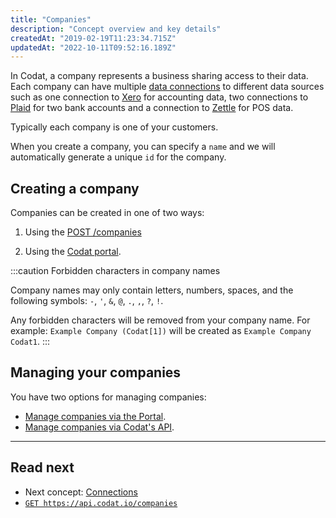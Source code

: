 ```yaml
---
title: "Companies"
description: "Concept overview and key details"
createdAt: "2019-02-19T11:23:34.715Z"
updatedAt: "2022-10-11T09:52:16.189Z"
---
```


In Codat, a company represents a business sharing access to their data. Each company can have multiple [data connections](/core-concepts/connections) to different data sources such as one connection to [Xero](/accounting-xero) for accounting data, two connections to [Plaid](/banking-plaid) for two bank accounts and a connection to [Zettle](/integrations/commerce/zettle/commerce-zettle) for POS data.

Typically each company is one of your customers.

When you create a company, you can specify a `name` and we will automatically generate a unique `id` for the company.

## Creating a company

Companies can be created in one of two ways:

1. Using the <a className="external" href="/codat-api#/operations/create-company" target="_blank">POST /companies</a>

2. Using the [Codat portal](/other/portal/companies#add-a-new-company).

:::caution Forbidden characters in company names

Company names may only contain letters, numbers, spaces, and the following symbols: `-`, `'`, `&`, `@`, `.`, `,`, `?`, `!`.

Any forbidden characters will be removed from your company name. For example: `Example Company (Codat[1])` will be created as `Example Company Codat1`.
:::

## Managing your companies

You have two options for managing companies:

- [Manage companies via the Portal](/other/portal/companies).
- [Manage companies via Codat's API](/using-the-api/managing-companies-1).

---

## Read next

- Next concept: [Connections](/core-concepts/connections)
- [`GET https://api.codat.io/companies`](/codat-api#/operations/list-companies)

